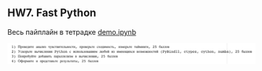 ## HW7. Fast Python

Весь пайплайн в тетрадке [demo.ipynb](demo.ipynb)


![task description](task.png)
